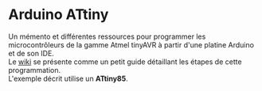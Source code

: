 # Arduino ATtiny
Un mémento et différentes ressources pour programmer les microcontrôleurs de la gamme Atmel tinyAVR à partir d'une platine Arduino et de son IDE.    
Le [wiki](https://github.com/FabLabChene20/Arduino-ATtiny/wiki) se présente comme un petit guide détaillant les étapes de cette programmation.    
L'exemple décrit utilise un **ATtiny85**.
